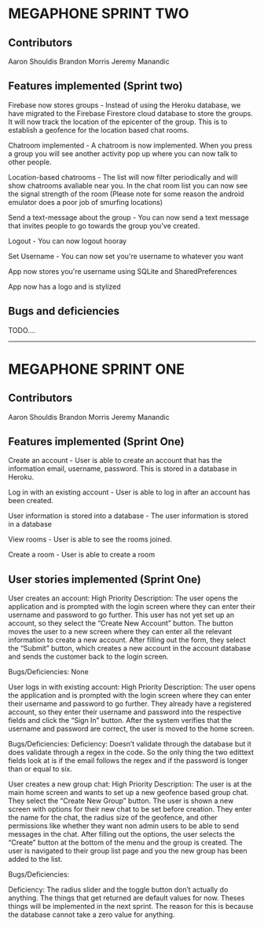 # MEGAPHONE SPRINT TWO

## Contributors

Aaron Shouldis
Brandon Morris
Jeremy Manandic

## Features implemented (Sprint two)

Firebase now stores groups - Instead of using the Heroku database, we have migrated to the Firebase Firestore cloud database to store the groups. It will now track the location of the epicenter of the group. This is to establish a geofence for the location based chat rooms.

Chatroom implemented - A chatroom is now implemented. When you press a group you will see another activity pop up where you can now talk to other people.

Location-based chatrooms - The list will now filter periodically and will show chatrooms avaliable near you. In the chat room list you can now see the signal strength of the room (Please note for some reason the android emulator does a poor job of smurfing locations)

Send a text-message about the group - You can now send a text message that invites people to go towards the group you've created.

Logout - You can now logout hooray

Set Username - You can now set you're username to whatever you want

App now stores you're username using SQLite and SharedPreferences

App now has a logo and is stylized

## Bugs and deficiencies

TODO....

----------------------------------------------------------

# MEGAPHONE SPRINT ONE

## Contributors
Aaron Shouldis
Brandon Morris
Jeremy Manandic

## Features implemented (Sprint One)

Create an account - User is able to create an account that has the information email, username, password. This is stored in a database in Heroku.

Log in with an existing account - User is able to log in after an account has been created.

User information is stored into a database - The user information is stored in a database

View rooms - User is able to see the rooms joined.

Create a room - User is able to create a room

## User stories implemented (Sprint One)

User creates an account: High Priority
Description: The user opens the application and is prompted with the login screen where they can enter their username and password to go further. This user has not yet set up an account, so they select the “Create New Account” button. The button moves the user to a new screen where they can enter all the relevant information to create a new account. After filling out the form, they select the “Submit” button, which creates a new account in the account database and sends the customer back to the login screen.

Bugs/Deficiencies: None

User logs in with existing account: High Priority
Description: The user opens the application and is prompted with the login screen where they can enter their username and password to go further. They already have a registered account, so they enter their username and password into the respective fields and click the “Sign In” button. After the system verifies that the username and password are correct, the user is moved to the home screen.

Bugs/Deficiencies: 
Deficiency: Doesn’t validate through the database but it does validate through a regex in the code. So the only thing the two edittext fields look at is if the email follows the regex and if the password is longer than or equal to six.

User creates a new group chat: High Priority
Description: 
The user is at the main home screen and wants to set up a new geofence based group chat. They select the “Create New Group” button. The user is shown a new screen with options for their new chat to be set before creation. They enter the name for the chat, the radius size of the geofence, and other permissions like whether they want non admin users to 
be able to send messages in the chat. After filling out the options, the user selects the “Create” button at the bottom of the menu and the group is created. The user is navigated to their group list page and you the new group has been added to the list.

Bugs/Deficiencies: 

Deficiency: The radius slider and the toggle button don’t actually do anything. The things that get returned are default values for now. Theses things will be implemented in the next sprint. The reason for this is because the database cannot take a zero value for anything.
